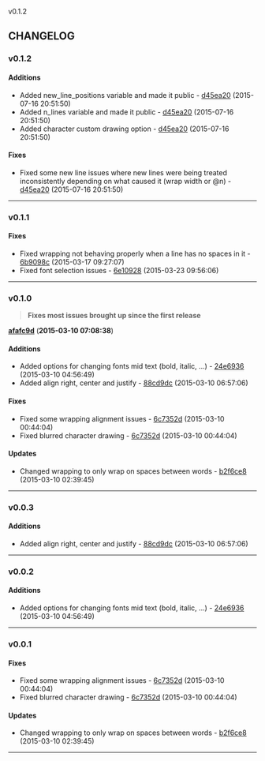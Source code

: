 v0.1.2

## CHANGELOG

### v0.1.2

#### Additions

* Added new_line_positions variable and made it public - [d45ea20](https://github.com/adonaac/popo/commit/d45ea20ad9709c7cbec63f55216ee0dab080f1be) (2015-07-16 20:51:50)
* Added n_lines variable and made it public - [d45ea20](https://github.com/adonaac/popo/commit/d45ea20ad9709c7cbec63f55216ee0dab080f1be) (2015-07-16 20:51:50)
* Added character custom drawing option - [d45ea20](https://github.com/adonaac/popo/commit/d45ea20ad9709c7cbec63f55216ee0dab080f1be) (2015-07-16 20:51:50)

#### Fixes

* Fixed some new line issues where new lines were being treated inconsistently depending on what caused it (wrap width or @n) - [d45ea20](https://github.com/adonaac/popo/commit/d45ea20ad9709c7cbec63f55216ee0dab080f1be) (2015-07-16 20:51:50)

---

### v0.1.1


#### Fixes

* Fixed wrapping not behaving properly when a line has no spaces in it - [6b9098c](https://github.com/adonaac/popo/commit/6b9098c3b413a9edcc6a8fd0946cdea956d56158) (2015-03-17 09:27:07)
* Fixed font selection issues - [6e10928](https://github.com/adonaac/popo/commit/6e10928b9308369cc68322bc966e9d556c968c19) (2015-03-23 09:56:06)

---

### v0.1.0

>**Fixes most issues brought up since the first release**

[**afafc9d**](https://github.com/adonaac/popo/commit/afafc9d0c5cb23d03340176f6f111616cf6b0a10) (**2015-03-10 07:08:38**)

#### Additions

* Added options for changing fonts mid text (bold, italic, ...) - [24e6936](https://github.com/adonaac/popo/commit/24e69368a9ad1cb8e869b58e76a91b77295ba4fb) (2015-03-10 04:56:49)
* Added align right, center and justify - [88cd9dc](https://github.com/adonaac/popo/commit/88cd9dca1305d922c9e4cb5aa3cd6089b1ebed81) (2015-03-10 06:57:06)

#### Fixes

* Fixed some wrapping alignment issues - [6c7352d](https://github.com/adonaac/popo/commit/6c7352dc16259af5f535cbeea0e2479bea99186c) (2015-03-10 00:44:04)
* Fixed blurred character drawing - [6c7352d](https://github.com/adonaac/popo/commit/6c7352dc16259af5f535cbeea0e2479bea99186c) (2015-03-10 00:44:04)

#### Updates

* Changed wrapping to only wrap on spaces between words - [b2f6ce8](https://github.com/adonaac/popo/commit/b2f6ce825b1e3c65b0afbc17b121d17daec4af98) (2015-03-10 02:39:45)

---

### v0.0.3

#### Additions

* Added align right, center and justify - [88cd9dc](https://github.com/adonaac/popo/commit/88cd9dca1305d922c9e4cb5aa3cd6089b1ebed81) (2015-03-10 06:57:06)

---

### v0.0.2

#### Additions

* Added options for changing fonts mid text (bold, italic, ...) - [24e6936](https://github.com/adonaac/popo/commit/24e69368a9ad1cb8e869b58e76a91b77295ba4fb) (2015-03-10 04:56:49)

---

### v0.0.1


#### Fixes

* Fixed some wrapping alignment issues - [6c7352d](https://github.com/adonaac/popo/commit/6c7352dc16259af5f535cbeea0e2479bea99186c) (2015-03-10 00:44:04)
* Fixed blurred character drawing - [6c7352d](https://github.com/adonaac/popo/commit/6c7352dc16259af5f535cbeea0e2479bea99186c) (2015-03-10 00:44:04)

#### Updates

* Changed wrapping to only wrap on spaces between words - [b2f6ce8](https://github.com/adonaac/popo/commit/b2f6ce825b1e3c65b0afbc17b121d17daec4af98) (2015-03-10 02:39:45)

---

